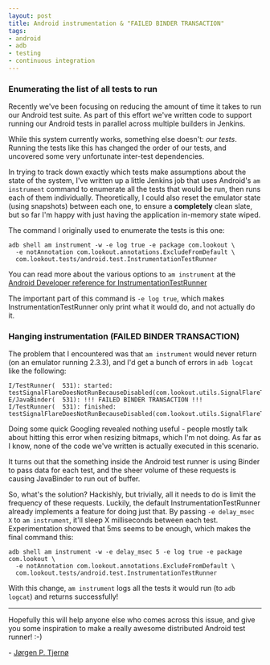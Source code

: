 ```yaml
---
layout: post
title: Android instrumentation & "FAILED BINDER TRANSACTION"
tags:
- android
- adb
- testing
- continuous integration
---
```


### Enumerating the list of all tests to run

Recently we've been focusing on reducing the amount of time it takes to run our
Android test suite. As part of this effort we've written code to support
running our Android tests in parallel across multiple builders in Jenkins.

While this system currently works, something else doesn't: *our tests*. Running
the tests like this has changed the order of our tests, and uncovered some very
unfortunate inter-test dependencies.

In trying to track down exactly which tests make assumptions about the state of
the system, I've written up a little Jenkins job that uses Android's `am
instrument` command to enumerate all the tests that would be run, then runs each
of them individually. Theoretically, I could also reset the emulator state
(using snapshots) between each one, to ensure a **completely** clean slate, but
so far I'm happy with just having the application in-memory state wiped.

The command I originally used to enumerate the tests is this one:

    adb shell am instrument -w -e log true -e package com.lookout \
      -e notAnnotation com.lookout.annotations.ExcludeFromDefault \
      com.lookout.tests/android.test.InstrumentationTestRunner

You can read more about the various options to `am instrument` at the [Android
Developer reference for InstrumentationTestRunner][instrumentation-test-runner]

The important part of this command is `-e log true`, which makes
InstrumentationTestRunner only print what it would do, and not actually do it.

### Hanging instrumentation (FAILED BINDER TRANSACTION)

The problem that I encountered was that `am instrument` would never return (on
an emulator running 2.3.3), and I'd get a bunch of errors in `adb logcat` like
the following:

    I/TestRunner(  531): started: testSignalFlareDoesNotRunBecauseDisabled(com.lookout.utils.SignalFlareTests)
    E/JavaBinder(  531): !!! FAILED BINDER TRANSACTION !!!
    I/TestRunner(  531): finished: testSignalFlareDoesNotRunBecauseDisabled(com.lookout.utils.SignalFlareTests)

Doing some quick Googling revealed nothing useful - people mostly talk about
hitting this error when resizing bitmaps, which I'm not doing. As far as I know,
none of the code we've written is actually executed in this scenario.

It turns out that the something inside the Android test runner is using Binder
to pass data for each test, and the sheer volume of these requests is causing
JavaBinder to run out of buffer.

So, what's the solution? Hackishly, but trivially, all it needs to do is limit
the frequency of these requests. Luckily, the default InstrumentationTestRunner
already implements a feature for doing just that. By passing `-e delay_msec X`
to `am instrument`, it'll sleep X milliseconds between each test.
Experimentation showed that 5ms seems to be enough, which makes the final
command this:

    adb shell am instrument -w -e delay_msec 5 -e log true -e package com.lookout \
      -e notAnnotation com.lookout.annotations.ExcludeFromDefault \
      com.lookout.tests/android.test.InstrumentationTestRunner


With this change, `am instrument` logs all the tests it would run (to `adb
logcat`) and returns successfully!


---


Hopefully this will help anyone else who comes across this issue, and give you
some inspiration to make a really awesome distributed Android test runner! :-)


\- [Jørgen P. Tjernø](https://github.com/jorgenpt/)

[instrumentation-test-runner]: http://developer.android.com/reference/android/test/InstrumentationTestRunner.html
